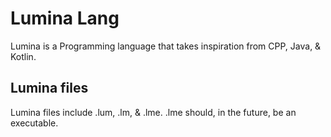 # Lumina Lang

Lumina is a Programming language that takes inspiration from CPP, Java, & Kotlin.

## Lumina files

Lumina files include .lum, .lm, & .lme. .lme should, in the future, be an executable.